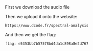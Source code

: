 
First we download the audio file 

Then we upload it onto the website:

```
https://www.dcode.fr/spectral-analysis
```


And then we get the flag:

```
flag: e5353bb7b57578bd4da1c898a8e2d767
```